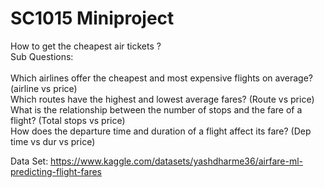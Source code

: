 # SC1015 Miniproject
How to get the cheapest air tickets ?
<br> Sub Questions:  
<br>Which airlines offer the cheapest and most expensive flights on average? (airline vs price)
<br>Which routes have the highest and lowest average fares? (Route vs price)
<br>What is the relationship between the number of stops and the fare of a flight? (Total stops vs price)
<br>How does the departure time and duration of a flight affect its fare? (Dep time vs dur vs price)

Data Set: https://www.kaggle.com/datasets/yashdharme36/airfare-ml-predicting-flight-fares
